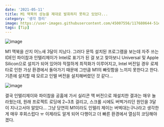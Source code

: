 ```yaml
---
date: '2021-05-11'
title: M1 맥북의 성능을 제대로 발휘하지 못하고 있었다...
category: '생각 정리'
image: https://user-images.githubusercontent.com/45007556/117680644-51efcb80-b1ec-11eb-84b8-886969a07c50.png
tags: [Tip]
---
```


![image](https://user-images.githubusercontent.com/45007556/117680421-1d7c0f80-b1ec-11eb-9bb4-72865c215308.png)

M1 맥북을 산지 어느새 3달이 지났다. 그러다 문뜩 설치된 프로그램을 보는데 자주 쓰는 IDE인 파이참과 인텔리제이가 Intel로 표기가 된 걸 보고 찾아보니 Universal 및 Apple Silicon으로 설치가 되어 있어야 적절하게 최적화가 이루어지고, Intel 버전일 경우 로제타로 인한 가상 환경에서 돌아가기 때문에 그만큼 M1의 빠릿함을 느끼지 못한다고 한다. 기존에 설치할 때 모르고 인텔 버전을 설치해버렸던 것 같다...

![image](https://user-images.githubusercontent.com/45007556/117680644-51efcb80-b1ec-11eb-84b8-886969a07c50.png)

결국 인텔리제이와 파이참을 공홈에 가서 실리콘 맥 버전으로 재설치한 결과는 매우 놀라웠는데, 원래 프로젝트 로딩에 2~3초 걸리고, 스크롤 시에도 버벅거리던 원인을 3달이 지나고서야 알았다... 그냥 당연히 M1이라도 인텔리 제이는 버벅대는구나라고 생각한 게 매우 후회스럽다 ㅠ 이제라도 알게 되어 다행이고 더 빠른 환경에서 열심히 코딩해야겠다.
